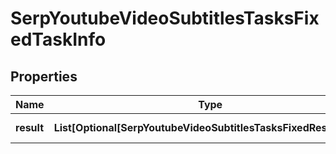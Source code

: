 # SerpYoutubeVideoSubtitlesTasksFixedTaskInfo


## Properties

| Name | Type | Description | Notes |
|------------ | ------------- | ------------- | -------------|
**result** | **List[Optional[SerpYoutubeVideoSubtitlesTasksFixedResultInfo]]** | array of results |[optional]|
